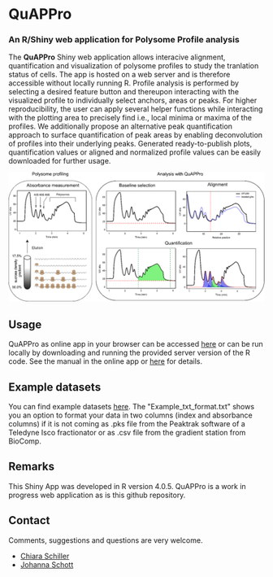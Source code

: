 # QuAPPro

### An R/Shiny web application for Polysome Profile analysis


The **QuAPPro** Shiny web application allows interacive alignment, quantification and visualization of polysome profiles to study the tranlation status of cells. The app is hosted on a web server and is therefore accessible without locally running R. Profile analysis is performed by selecting a desired feature button and thereupon interacting with the visualized profile to individually select anchors, areas or peaks. For higher reproducibility, the user can apply several helper functions while interacting with the plotting area to precisely find i.e., local minima or maxima of the profiles. We additionally propose an alternative peak quantification approach to surface quantification of peak areas by enabling deconvolution of profiles into their underlying peaks. Generated ready-to-publish plots, quantification values or aligned and normalized profile values can be easily downloaded for further usage.




![alt text](https://github.com/johannaschott/QuAPPro/blob/main/Figure1.png)



## Usage

QuAPPro as online app in your browser can be accessed [here](https://www.umm.uni-heidelberg.de/biochemie/shiny/) or can be run locally by downloading and running the provided server version of the R code.
See the manual in the online app or [here](https://github.com/johannaschott/QuAPPro/blob/main/QuAPPro_manual_v0-0-5.Rmd) for details. 


## Example datasets
You can find example datasets [here](https://github.com/johannaschott/QuAPPro/tree/main/example_profiles).
The "Example_txt_format.txt" shows you an option to format your data in two columns (index and absorbance columns) if it is not coming as .pks file from the Peaktrak software of a Teledyne Isco fractionator or as .csv file from the gradient station from BioComp.


## Remarks
This Shiny App was developed in R version 4.0.5. 
QuAPPro is a work in progress web application as is this github repository.

## Contact

Comments, suggestions and questions are very welcome.
- [Chiara Schiller](mailto:chiara.schiller@stud.uni-heidelberg.de)
- [Johanna Schott](mailto:Johanna.Schott@medma.uni-heidelberg.de)

